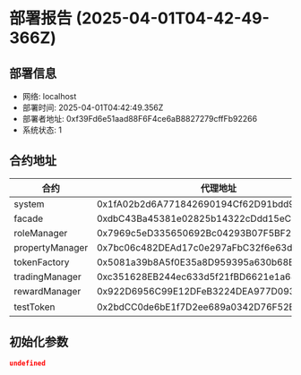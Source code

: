 # 部署报告 (2025-04-01T04-42-49-366Z)

## 部署信息
- 网络: localhost
- 部署时间: 2025-04-01T04:42:49.356Z
- 部署者地址: 0xf39Fd6e51aad88F6F4ce6aB8827279cffFb92266
- 系统状态: 1

## 合约地址

| 合约 | 代理地址 | 实现地址 |
|------|----------|----------|
| system | 0x1fA02b2d6A771842690194Cf62D91bdd92BfE28d | 0x959922bE3CAee4b8Cd9a407cc3ac1C251C2007B1 |
| facade | 0xdbC43Ba45381e02825b14322cDdd15eC4B3164E6 | 0x68B1D87F95878fE05B998F19b66F4baba5De1aed |
| roleManager | 0x7969c5eD335650692Bc04293B07F5BF2e7A673C0 | 0xe7f1725E7734CE288F8367e1Bb143E90bb3F0512 |
| propertyManager | 0x7bc06c482DEAd17c0e297aFbC32f6e63d3846650 | 0xCf7Ed3AccA5a467e9e704C703E8D87F634fB0Fc9 |
| tokenFactory | 0x5081a39b8A5f0E35a8D959395a630b68B74Dd30f | 0x9A676e781A523b5d0C0e43731313A708CB607508 |
| tradingManager | 0xc351628EB244ec633d5f21fBD6621e1a683B1181 | 0x5FC8d32690cc91D4c39d9d3abcBD16989F875707 |
| rewardManager | 0x922D6956C99E12DFeB3224DEA977D0939758A1Fe | 0xA51c1fc2f0D1a1b8494Ed1FE312d7C3a78Ed91C0 |
| testToken | 0x2bdCC0de6bE1f7D2ee689a0342D76F52E8EFABa3 | 非代理合约 |

## 初始化参数

```json
undefined
```
